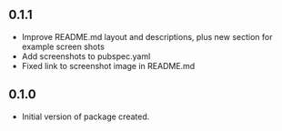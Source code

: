 
## 0.1.1
- Improve README.md layout and descriptions, plus new section for example screen shots
- Add screenshots to pubspec.yaml
- Fixed link to screenshot image in README.md

## 0.1.0

- Initial version of package created.
